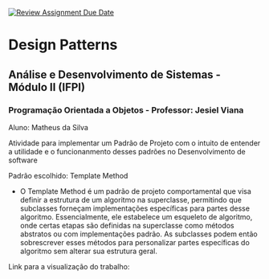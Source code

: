 [![Review Assignment Due Date](https://classroom.github.com/assets/deadline-readme-button-24ddc0f5d75046c5622901739e7c5dd533143b0c8e959d652212380cedb1ea36.svg)](https://classroom.github.com/a/LoNyptRI)

# Design Patterns
## Análise e Desenvolvimento de Sistemas - Módulo II (IFPI)
### Programação Orientada a Objetos - Professor: Jesiel Viana
Aluno: Matheus da Silva

Atividade para implementar um Padrão de Projeto com o intuito de entender a utilidade e o funcionanmento desses padrões no Desenvolvimento de software

Padrão escolhido: Template Method
- O Template Method é um padrão de projeto comportamental que visa definir a estrutura de um algoritmo na superclasse, permitindo que subclasses forneçam implementações específicas para partes desse algoritmo. Essencialmente, ele estabelece um esqueleto de algoritmo, onde certas etapas são definidas na superclasse como métodos abstratos ou com implementações padrão. As subclasses podem então sobrescrever esses métodos para personalizar partes específicas do algoritmo sem alterar sua estrutura geral.

Link para a visualização do trabalho: 
